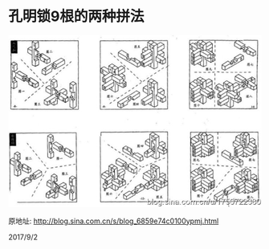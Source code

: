 # 孔明锁9根的两种拼法

![](images/孔明锁9根的拼法.png)  

原地址: http://blog.sina.com.cn/s/blog_6859e74c0100ypmj.html  


2017/9/2  

